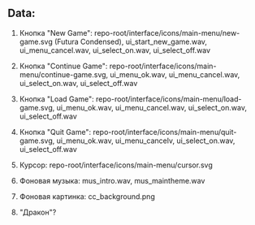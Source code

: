 ## Data:

1. Кнопка "New Game": repo-root/interface/icons/main-menu/new-game.svg (Futura Condensed), ui_start_new_game.wav, ui_menu_cancel.wav, ui_select_on.wav, ui_select_off.wav

2. Кнопка "Continue Game": repo-root/interface/icons/main-menu/continue-game.svg, ui_menu_ok.wav, ui_menu_cancel.wav, ui_select_on.wav, ui_select_off.wav

3. Кнопка "Load Game": repo-root/interface/icons/main-menu/load-game.svg, ui_menu_ok.wav, ui_menu_cancel.wav, ui_select_on.wav, ui_select_off.wav

4. Кнопка "Quit Game": repo-root/interface/icons/main-menu/quit-game.svg, ui_menu_ok.wav, ui_menu_cancelv, ui_select_on.wav, ui_select_off.wav

5. Курсор: repo-root/interface/icons/main-menu/cursor.svg

6. Фоновая музыка: mus_intro.wav, mus_maintheme.wav

7. Фоновая картинка: cc_background.png

8. "Дракон"?
